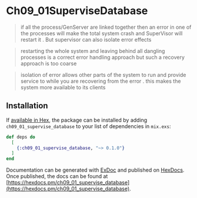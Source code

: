 # Ch09_01SuperviseDatabase

> if all the process/GenServer are linked together then an error in one of the processes will make the total system crash
  and SuperVisor will restart it . But supervisor can also isolate error effects  

> restarting the whole system and leaving behind all dangling processes is a correct error handling approach but 
such a recovery approach is too coarse 

> isolation of error allows other parts of the system to run and provide service to while you are recovering 
from the error . this makes the system more available to its clients

## Installation

If [available in Hex](https://hex.pm/docs/publish), the package can be installed
by adding `ch09_01_supervise_database` to your list of dependencies in `mix.exs`:

```elixir
def deps do
  [
    {:ch09_01_supervise_database, "~> 0.1.0"}
  ]
end
```

Documentation can be generated with [ExDoc](https://github.com/elixir-lang/ex_doc)
and published on [HexDocs](https://hexdocs.pm). Once published, the docs can
be found at [https://hexdocs.pm/ch09_01_supervise_database](https://hexdocs.pm/ch09_01_supervise_database).

